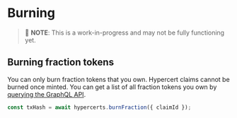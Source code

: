 # Burning

> :construction: **NOTE**: This is a work-in-progress and may not be fully functioning yet.

## Burning fraction tokens

You can only burn fraction tokens that you own. Hypercert claims cannot be burned once minted.
You can get a list of all fraction tokens you own by [querying the GraphQL API](./querying.md).

```js
const txHash = await hypercerts.burnFraction({ claimId });
```
